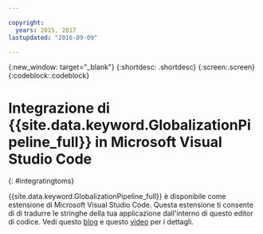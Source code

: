 ```yaml
---

copyright:
  years: 2015, 2017
lastupdated: "2016-09-09"

---
```


{:new_window: target="_blank"}
{:shortdesc: .shortdesc}
{:screen:.screen}
{:codeblock:.codeblock}

# Integrazione di {{site.data.keyword.GlobalizationPipeline_full}} in Microsoft Visual Studio Code
{: #integratingtoms}

{{site.data.keyword.GlobalizationPipeline_full}} è disponibile come estensione di Microsoft Visual Studio Code. Questa estensione ti consente di di tradurre le stringhe della tua applicazione dall'interno di questo editor di codice. Vedi questo [blog](https://developer.ibm.com/bluemix/2016/08/31/ibm-globalization-pipeline-and-microsoft-visual-studio-code/) e questo [video](https://www.youtube.com/watch?v=fUfmnx2KqyU) per i dettagli.

